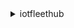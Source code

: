 <details>

<summary>
iotfleethub
</summary>

- <details><summary>create-application</summary>

  * --application-name
  * --application-description
  * --client-token
  * --role-arn
  * --tags
  * --cli-input-json
  * --cli-input-yaml
  * --generate-cli-skeleton


- <details><summary>delete-application</summary>

  * --application-id
  * --client-token
  * --cli-input-json
  * --cli-input-yaml
  * --generate-cli-skeleton


- <details><summary>describe-application</summary>

  * --application-id
  * --cli-input-json
  * --cli-input-yaml
  * --generate-cli-skeleton


- <details><summary>help</summary>

  * 


- <details><summary>list-applications</summary>

  * --cli-input-json
  * --cli-input-yaml
  * --starting-token
  * --max-items
  * --generate-cli-skeleton


- <details><summary>list-tags-for-resource</summary>

  * --resource-arn
  * --cli-input-json
  * --cli-input-yaml
  * --generate-cli-skeleton


- <details><summary>tag-resource</summary>

  * --resource-arn
  * --tags
  * --cli-input-json
  * --cli-input-yaml
  * --generate-cli-skeleton


- <details><summary>untag-resource</summary>

  * --resource-arn
  * --tag-keys
  * --cli-input-json
  * --cli-input-yaml
  * --generate-cli-skeleton


- <details><summary>update-application</summary>

  * --application-id
  * --application-name
  * --application-description
  * --client-token
  * --cli-input-json
  * --cli-input-yaml
  * --generate-cli-skeleton


</details>

